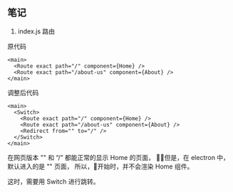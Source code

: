 ## 笔记

1. index.js 路由

原代码
```
<main>
  <Route exact path="/" component={Home} />
  <Route exact path="/about-us" component={About} />
</main>
```

调整后代码
```
<main>
  <Switch>
    <Route exact path="/" component={Home} />
    <Route exact path="/about-us" component={About} />
    <Redirect from="" to="/" />
  </Switch>
</main>
```

在网页版本 "" 和 “/” 都能正常的显示 Home 的页面，
但是，在 electron 中， 默认进入的是 "" 页面，
所以，开始时，并不会渲染 Home 组件。

这时，需要用 Switch 进行跳转。
